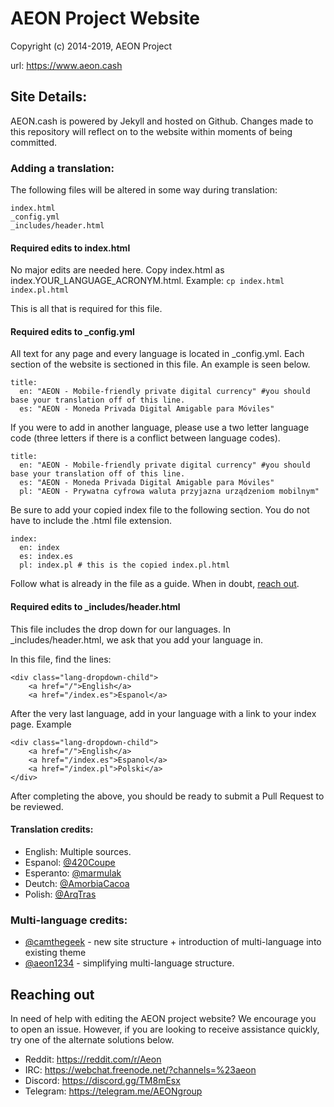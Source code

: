 # AEON Project Website
Copyright (c) 2014-2019, AEON Project

url: https://www.aeon.cash

## Site Details:
AEON.cash is powered by Jekyll and hosted on Github. Changes made to this repository will reflect on to the website within moments of being committed.

### Adding a translation:
The following files will be altered in some way during translation:
```
index.html
_config.yml
_includes/header.html

```

#### Required edits to index.html
No major edits are needed here. Copy index.html as index.YOUR_LANGUAGE_ACRONYM.html. Example: `cp index.html index.pl.html`

This is all that is required for this file.

#### Required edits to _config.yml
All text for any page and every language is located in _config.yml. Each section of the website is sectioned in this file. An example is seen below.
```
title:
  en: "AEON - Mobile-friendly private digital currency" #you should base your translation off of this line.
  es: "AEON - Moneda Privada Digital Amigable para Móviles"
```

If you were to add in another language, please use a two letter language code (three letters if there is a conflict between language codes). 
```
title:
  en: "AEON - Mobile-friendly private digital currency" #you should base your translation off of this line.
  es: "AEON - Moneda Privada Digital Amigable para Móviles"
  pl: "AEON - Prywatna cyfrowa waluta przyjazna urządzeniom mobilnym"
```
Be sure to add your copied index file to the following section. You do not have to include the .html file extension.
```
index:
  en: index
  es: index.es
  pl: index.pl # this is the copied index.pl.html
```

Follow what is already in the file as a guide. When in doubt, [reach out](#reaching-out). 

#### Required edits to _includes/header.html
This file includes the drop down for our languages. In _includes/header.html, we ask that you add your language in. 

In this file, find the lines:
```
<div class="lang-dropdown-child">
	<a href="/">English</a>
	<a href="/index.es">Espanol</a>
```

After the very last language, add in your language with a link to your index page. Example
```
<div class="lang-dropdown-child">
	<a href="/">English</a>
	<a href="/index.es">Espanol</a>
	<a href="/index.pl">Polski</a>
</div>
```

After completing the above, you should be ready to submit a Pull Request to be reviewed. 

#### Translation credits:
* English: Multiple sources.
* Espanol: [@420Coupe](https://github.com/420Coupe)
* Esperanto: [@marmulak](https://github.com/marmulak)
* Deutch: [@AmorbiaCacoa](https://github.com/AmorbiaCacoa)
* Polish: [@ArqTras](https://github.com/ArqTras)


### Multi-language credits:
* [@camthegeek](https://github.com/camthegeek) - new site structure + introduction of multi-language into existing theme
* [@aeon1234](https://github.com/aeon1234) - simplifying multi-language structure.

## Reaching out

In need of help with editing the AEON project website? We encourage you to open an issue. However, if you are looking to receive assistance quickly, try one of the alternate solutions below.
* Reddit: https://reddit.com/r/Aeon
* IRC: https://webchat.freenode.net/?channels=%23aeon
* Discord: https://discord.gg/TM8mEsx
* Telegram: https://telegram.me/AEONgroup
